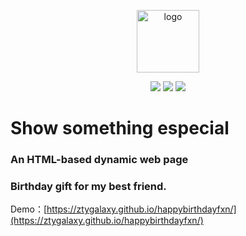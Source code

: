 <p align="center">
	<img width="100" height="100" src="https://timgsa.baidu.com/timg?image&quality=80&size=b9999_10000&sec=1540537740304&di=f470200cff9c0a8101dd6da9e5aa272d&imgtype=0&src=http%3A%2F%2Flifestyle.etnet.com.hk%2Fcolumn%2Fimages%2Fstories%2F58%2F2017%2F08%2F0808emojicakepupu%25281%2529.jpg" alt="logo">
</p>

<p align="center">
	<img src="https://img.shields.io/badge/platform-Web-lightgrey.svg">
    <img src="https://img.shields.io/badge/status-finished-blue.svg">
    <img src="https://img.shields.io/badge/word-happybirth-orange.svg">
</p>

# Show something especial
### An HTML-based dynamic web page
### Birthday gift for my best friend.
Demo：[https://ztygalaxy.github.io/happybirthdayfxn/](https://ztygalaxy.github.io/happybirthdayfxn/)
